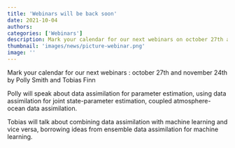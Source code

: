```yaml
---
title: 'Webinars will be back soon'
date: 2021-10-04
authors:
categories: ['Webinars']
description: Mark your calendar for our next webinars on october 27th and november 24th by Polly Smith and Tobias Finn
thumbnail: 'images/news/picture-webinar.png'
image: ''
---
```


Mark your calendar for our next webinars : october 27th and november 24th by Polly Smith and Tobias Finn

Polly will speak about data assimilation for parameter estimation, using data assimilation for joint state-parameter estimation, coupled atmosphere-ocean data assimilation.

Tobias will talk about combining data assimilation with machine learning and vice versa, borrowing ideas from ensemble data assimilation for machine learning.
